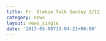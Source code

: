 ```yaml
---
title: Fr. Oleksa Talk Sunday 3/12
category: news
layout: news_single
date: '2017-03-08T13:04:21+00:00'
---
```

